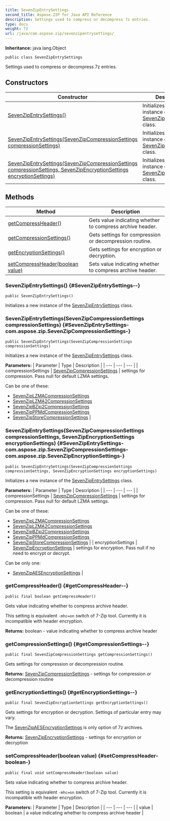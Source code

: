 ```yaml
---
title: SevenZipEntrySettings
second_title: Aspose.ZIP for Java API Reference
description: Settings used to compress or decompress 7z entries.
type: docs
weight: 72
url: /java/com.aspose.zip/sevenzipentrysettings/
---
```


**Inheritance:**
java.lang.Object
```
public class SevenZipEntrySettings
```

Settings used to compress or decompress 7z entries.
## Constructors

| Constructor | Description |
| --- | --- |
| [SevenZipEntrySettings()](#SevenZipEntrySettings--) | Initializes a new instance of the [SevenZipEntrySettings](../../com.aspose.zip/sevenzipentrysettings) class. |
| [SevenZipEntrySettings(SevenZipCompressionSettings compressionSettings)](#SevenZipEntrySettings-com.aspose.zip.SevenZipCompressionSettings-) | Initializes a new instance of the [SevenZipEntrySettings](../../com.aspose.zip/sevenzipentrysettings) class. |
| [SevenZipEntrySettings(SevenZipCompressionSettings compressionSettings, SevenZipEncryptionSettings encryptionSettings)](#SevenZipEntrySettings-com.aspose.zip.SevenZipCompressionSettings-com.aspose.zip.SevenZipEncryptionSettings-) | Initializes a new instance of the [SevenZipEntrySettings](../../com.aspose.zip/sevenzipentrysettings) class. |
## Methods

| Method | Description |
| --- | --- |
| [getCompressHeader()](#getCompressHeader--) | Gets value indicating whether to compress archive header. |
| [getCompressionSettings()](#getCompressionSettings--) | Gets settings for compression or decompression routine. |
| [getEncryptionSettings()](#getEncryptionSettings--) | Gets settings for encryption or decryption. |
| [setCompressHeader(boolean value)](#setCompressHeader-boolean-) | Sets value indicating whether to compress archive header. |
### SevenZipEntrySettings() {#SevenZipEntrySettings--}
```
public SevenZipEntrySettings()
```


Initializes a new instance of the [SevenZipEntrySettings](../../com.aspose.zip/sevenzipentrysettings) class.

### SevenZipEntrySettings(SevenZipCompressionSettings compressionSettings) {#SevenZipEntrySettings-com.aspose.zip.SevenZipCompressionSettings-}
```
public SevenZipEntrySettings(SevenZipCompressionSettings compressionSettings)
```


Initializes a new instance of the [SevenZipEntrySettings](../../com.aspose.zip/sevenzipentrysettings) class.

**Parameters:**
| Parameter | Type | Description |
| --- | --- | --- |
| compressionSettings | [SevenZipCompressionSettings](../../com.aspose.zip/sevenzipcompressionsettings) | settings for compression. Pass null for default LZMA settings.

Can be one of these:

 *  [SevenZipLZMACompressionSettings](../../com.aspose.zip/sevenziplzmacompressionsettings)
 *  [SevenZipLZMA2CompressionSettings](../../com.aspose.zip/sevenziplzma2compressionsettings)
 *  [SevenZipBZip2CompressionSettings](../../com.aspose.zip/sevenzipbzip2compressionsettings)
 *  [SevenZipPPMdCompressionSettings](../../com.aspose.zip/sevenzipppmdcompressionsettings)
 *  [SevenZipStoreCompressionSettings](../../com.aspose.zip/sevenzipstorecompressionsettings) |

### SevenZipEntrySettings(SevenZipCompressionSettings compressionSettings, SevenZipEncryptionSettings encryptionSettings) {#SevenZipEntrySettings-com.aspose.zip.SevenZipCompressionSettings-com.aspose.zip.SevenZipEncryptionSettings-}
```
public SevenZipEntrySettings(SevenZipCompressionSettings compressionSettings, SevenZipEncryptionSettings encryptionSettings)
```


Initializes a new instance of the [SevenZipEntrySettings](../../com.aspose.zip/sevenzipentrysettings) class.

**Parameters:**
| Parameter | Type | Description |
| --- | --- | --- |
| compressionSettings | [SevenZipCompressionSettings](../../com.aspose.zip/sevenzipcompressionsettings) | settings for compression. Pass null for default LZMA settings.

Can be one of these:

 *  [SevenZipLZMACompressionSettings](../../com.aspose.zip/sevenziplzmacompressionsettings)
 *  [SevenZipLZMA2CompressionSettings](../../com.aspose.zip/sevenziplzma2compressionsettings)
 *  [SevenZipBZip2CompressionSettings](../../com.aspose.zip/sevenzipbzip2compressionsettings)
 *  [SevenZipPPMdCompressionSettings](../../com.aspose.zip/sevenzipppmdcompressionsettings)
 *  [SevenZipStoreCompressionSettings](../../com.aspose.zip/sevenzipstorecompressionsettings) |
| encryptionSettings | [SevenZipEncryptionSettings](../../com.aspose.zip/sevenzipencryptionsettings) | settings for encryption. Pass null if no need to encrypt or decrypt.

Can be only one:

 *  [SevenZipAESEncryptionSettings](../../com.aspose.zip/sevenzipaesencryptionsettings) |

### getCompressHeader() {#getCompressHeader--}
```
public final boolean getCompressHeader()
```


Gets value indicating whether to compress archive header.

This setting is equivalent `-mhc=on` switch of 7-Zip tool. Currently it is incompatible with header encryption.

**Returns:**
boolean - value indicating whether to compress archive header
### getCompressionSettings() {#getCompressionSettings--}
```
public final SevenZipCompressionSettings getCompressionSettings()
```


Gets settings for compression or decompression routine.

**Returns:**
[SevenZipCompressionSettings](../../com.aspose.zip/sevenzipcompressionsettings) - settings for compression or decompression routine
### getEncryptionSettings() {#getEncryptionSettings--}
```
public final SevenZipEncryptionSettings getEncryptionSettings()
```


Gets settings for encryption or decryption. Settings of particular entry may vary.

The [SevenZipAESEncryptionSettings](../../com.aspose.zip/sevenzipaesencryptionsettings) is only option of 7z archives.

**Returns:**
[SevenZipEncryptionSettings](../../com.aspose.zip/sevenzipencryptionsettings) - settings for encryption or decryption
### setCompressHeader(boolean value) {#setCompressHeader-boolean-}
```
public final void setCompressHeader(boolean value)
```


Sets value indicating whether to compress archive header.

This setting is equivalent `-mhc=on` switch of 7-Zip tool. Currently it is incompatible with header encryption.

**Parameters:**
| Parameter | Type | Description |
| --- | --- | --- |
| value | boolean | a value indicating whether to compress archive header |

